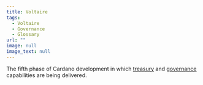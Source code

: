 ```yaml
---
title: Voltaire
tags:
  - Voltaire
  - Governance
  - Glossary
url: ""
image: null
image_text: null
---
```


The fifth phase of Cardano development in which [treasury](https://www.essentialcardano.io/glossary/treasury) and [governance](https://www.essentialcardano.io/glossary/governance) capabilities are being delivered.
